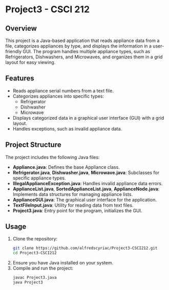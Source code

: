 # Project3 - CSCI 212

## Overview

This project is a Java-based application that reads appliance data from a file, categorizes appliances by type, and displays the information in a user-friendly GUI. The program handles multiple appliance types, such as Refrigerators, Dishwashers, and Microwaves, and organizes them in a grid layout for easy viewing.

## Features

- Reads appliance serial numbers from a text file.
- Categorizes appliances into specific types:
  - Refrigerator
  - Dishwasher
  - Microwave
- Displays categorized data in a graphical user interface (GUI) with a grid layout.
- Handles exceptions, such as invalid appliance data.

## Project Structure

The project includes the following Java files:

- **Appliance.java**: Defines the base Appliance class.
- **Refrigerator.java**, **Dishwasher.java**, **Microwave.java**: Subclasses for specific appliance types.
- **IllegalApplianceException.java**: Handles invalid appliance data errors.
- **ApplianceList.java**, **SortedApplianceList.java**, **ApplianceNode.java**: Implements data structures for managing appliance lists.
- **ApplianceGUI.java**: The graphical user interface for the application.
- **TextFileInput.java**: Utility for reading data from text files.
- **Project3.java**: Entry point for the program, initializes the GUI.

## Usage

1. Clone the repository:
   ```bash
   git clone https://github.com/alfredscyriac/Project3-CSCI212.git
   cd Project3-CSCI212
2. Ensure you have Java installed on your system.
3. Compile and run the project:
   ```bash
   javac Project3.java
   java Project3
